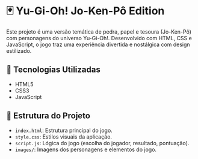 # 🃏 Yu-Gi-Oh! Jo-Ken-Pô Edition

Este projeto é uma versão temática de pedra, papel e tesoura (Jo-Ken-Pô) com personagens do universo Yu-Gi-Oh!. Desenvolvido com HTML, CSS e JavaScript, o jogo traz uma experiência divertida e nostálgica com design estilizado.

## 🧰 Tecnologias Utilizadas

- HTML5  
- CSS3  
- JavaScript

## 📁 Estrutura do Projeto

- `index.html`: Estrutura principal do jogo.
- `style.css`: Estilos visuais da aplicação.
- `script.js`: Lógica do jogo (escolha do jogador, resultado, pontuação).
- `images/`: Imagens dos personagens e elementos do jogo.
